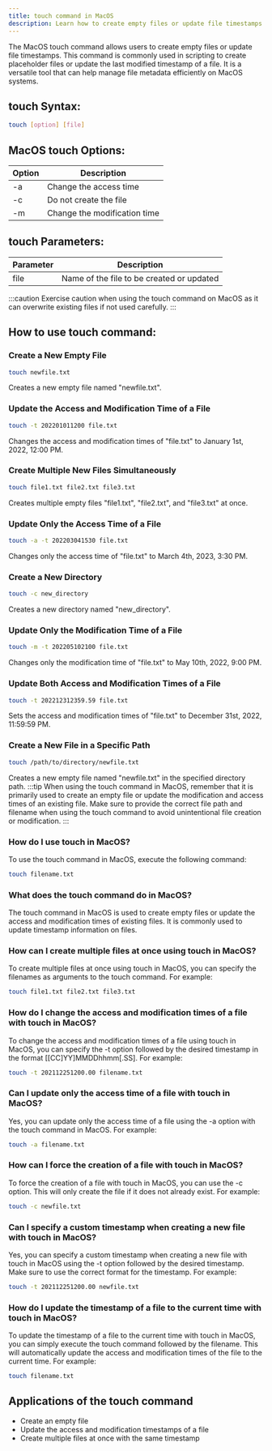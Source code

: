 ```yaml
---
title: touch command in MacOS
description: Learn how to create empty files or update file timestamps with the touch command in MacOS.
---
```


The MacOS touch command allows users to create empty files or update file timestamps. This command is commonly used in scripting to create placeholder files or update the last modified timestamp of a file. It is a versatile tool that can help manage file metadata efficiently on MacOS systems.
## touch Syntax:
```bash
touch [option] [file]
```

## MacOS touch Options:
| Option | Description             |
|--------|-------------------------|
| -a     | Change the access time  |
| -c     | Do not create the file  |
| -m     | Change the modification time |

## touch Parameters:
| Parameter | Description            |
|-----------|------------------------|
| file      | Name of the file to be created or updated |

:::caution
Exercise caution when using the touch command on MacOS as it can overwrite existing files if not used carefully.
:::
## How to use touch command:
### Create a New Empty File
```bash
touch newfile.txt
```
Creates a new empty file named "newfile.txt".

### Update the Access and Modification Time of a File
```bash
touch -t 202201011200 file.txt
```
Changes the access and modification times of "file.txt" to January 1st, 2022, 12:00 PM.

### Create Multiple New Files Simultaneously
```bash
touch file1.txt file2.txt file3.txt
```
Creates multiple empty files "file1.txt", "file2.txt", and "file3.txt" at once.

### Update Only the Access Time of a File
```bash
touch -a -t 202203041530 file.txt
```
Changes only the access time of "file.txt" to March 4th, 2023, 3:30 PM.

### Create a New Directory
```bash
touch -c new_directory
```
Creates a new directory named "new_directory".

### Update Only the Modification Time of a File
```bash
touch -m -t 202205102100 file.txt
```
Changes only the modification time of "file.txt" to May 10th, 2022, 9:00 PM.

### Update Both Access and Modification Times of a File
```bash
touch -t 202212312359.59 file.txt
```
Sets the access and modification times of "file.txt" to December 31st, 2022, 11:59:59 PM.

### Create a New File in a Specific Path
```bash
touch /path/to/directory/newfile.txt
```
Creates a new empty file named "newfile.txt" in the specified directory path.
:::tip
When using the touch command in MacOS, remember that it is primarily used to create an empty file or update the modification and access times of an existing file. Make sure to provide the correct file path and filename when using the touch command to avoid unintentional file creation or modification.
:::

### How do I use touch in MacOS?
To use the touch command in MacOS, execute the following command:
```bash
touch filename.txt
```

### What does the touch command do in MacOS?
The touch command in MacOS is used to create empty files or update the access and modification times of existing files. It is commonly used to update timestamp information on files.

### How can I create multiple files at once using touch in MacOS?
To create multiple files at once using touch in MacOS, you can specify the filenames as arguments to the touch command. For example:
```bash
touch file1.txt file2.txt file3.txt
```

### How do I change the access and modification times of a file with touch in MacOS?
To change the access and modification times of a file using touch in MacOS, you can specify the -t option followed by the desired timestamp in the format [[CC]YY]MMDDhhmm[.SS]. For example:
```bash
touch -t 202112251200.00 filename.txt
```

### Can I update only the access time of a file with touch in MacOS?
Yes, you can update only the access time of a file using the -a option with the touch command in MacOS. For example:
```bash
touch -a filename.txt
```

### How can I force the creation of a file with touch in MacOS?
To force the creation of a file with touch in MacOS, you can use the -c option. This will only create the file if it does not already exist. For example:
```bash
touch -c newfile.txt
```

### Can I specify a custom timestamp when creating a new file with touch in MacOS?
Yes, you can specify a custom timestamp when creating a new file with touch in MacOS using the -t option followed by the desired timestamp. Make sure to use the correct format for the timestamp. For example:
```bash
touch -t 202112251200.00 newfile.txt
```

### How do I update the timestamp of a file to the current time with touch in MacOS?
To update the timestamp of a file to the current time with touch in MacOS, you can simply execute the touch command followed by the filename. This will automatically update the access and modification times of the file to the current time. For example:
```bash
touch filename.txt
```
## Applications of the touch command

- Create an empty file
- Update the access and modification timestamps of a file
- Create multiple files at once with the same timestamp